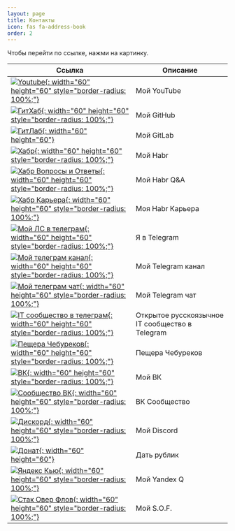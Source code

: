 ```yaml
---
layout: page
title: Контакты
icon: fas fa-address-book
order: 2
---
```


Чтобы перейти по ссылке, нажми на картинку.

| Ссылка                                                                                                                                                                | Описание                                              |
| --------------------------------------------------------------------------------------------------------------------------------------------------------------------- | ----------------------------------------------------- |
| [![Youtube](/uploads/icons/youtube.webp){: width="60" height="60" style="border-radius: 100%;"}](https://www.youtube.com/channel/UC7hhejQ7G0X9ZqskzwV7sNA)            | Мой YouTube                                           |
| [![ГитХаб](/uploads/icons/github.webp){: width="60" height="60" style="border-radius: 100%;"}](https://github.com/SeryiBaran)                                         | Мой GitHub                                            |
| [![ГитЛаб](/uploads/icons/gitlab.webp){: width="60" height="60"}](https://gitlab.com/SeryiBaran)                                                                      | Мой GitLab <!-- Без style="border-radius: 100%;" -->  |
| [![Хабр](/uploads/icons/habr.webp){: width="60" height="60" style="border-radius: 100%;"}](https://habr.com/ru/users/SeryiBaran6)                                     | Мой Habr                                              |
| [![Хабр Вопросы и Ответы](/uploads/icons/habr.webp){: width="60" height="60" style="border-radius: 100%;"}](https://qna.habr.com/user/SeryiBaran6)                    | Мой Habr Q&A                                          |
| [![Хабр Карьера](/uploads/icons/habr.webp){: width="60" height="60" style="border-radius: 100%;"}](https://career.habr.com/seryibaran6)                               | Моя Habr Карьера                                      |
| [![Мой ЛС в телеграм](/uploads/icons/telegram.webp){: width="60" height="60" style="border-radius: 100%;"}](https://t.me/ivanchai6iv)                                 | Я в Telegram                                          |
| [![Мой телеграм канал](/uploads/icons/telegram.webp){: width="60" height="60" style="border-radius: 100%;"}](https://t.me/ivanchaigroop)                              | Мой Telegram канал                                    |
| [![Мой телеграм чат](/uploads/icons/telegram.webp){: width="60" height="60" style="border-radius: 100%;"}](https://t.me/ivanchaitalk)                                 | Мой Telegram чат                                      |
| [![IT сообщество в телеграм](/uploads/icons/tg_it_fuck_you.webp){: width="60" height="60" style="border-radius: 100%;"}](https://t.me/it_fuck_you)                    | Открытое русскоязычное IT сообщество в Telegram       |
| [![Пещера Чебуреков](/uploads/icons/tg_dreamDevTeam.webp){: width="60" height="60" style="border-radius: 100%;"}](https://t.me/dreamDevTeam)                          | Пещера Чебуреков                                      |
| [![ВК](/uploads/icons/vk.webp){: width="60" height="60" style="border-radius: 100%;"}](https://vk.com/ivanchai6)                                                      | Мой ВК                                                |
| [![Сообщество ВК](/uploads/icons/vk.webp){: width="60" height="60" style="border-radius: 100%;"}](https://vk.com/ivanchaismeh)                                        | ВК Сообщество                                         |
| [![Дискорд](/uploads/icons/discord.webp){: width="60" height="60" style="border-radius: 100%;"}](https://discord.gg/3zvBzgaw2P)                                       | Мой Discord                                           |
| [![Донат](/uploads/icons/donationalerts.webp){: width="60" height="60"}](https://www.donationalerts.com/r/seryibaran)                                                 | Дать рублик <!-- Без style="border-radius: 100%;" --> |
| [![Яндекс Кью](/uploads/icons/yandexq.webp){: width="60" height="60" style="border-radius: 100%;"}](https://yandex.ru/q/profile/y6dm92f22mkqh04h3v4b1rv6er/)          | Мой Yandex Q                                          |
| [![Стак Овер Флов](/uploads/icons/stackoverflow.webp){: width="60" height="60" style="border-radius: 100%;"}](https://ru.stackoverflow.com/users/418945/seryibananan) | Мой S.O.F.                                            |
